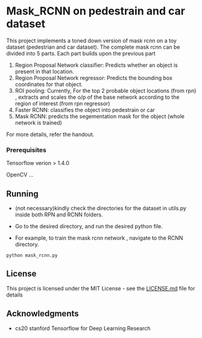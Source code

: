 # Mask_RCNN on pedestrain and car dataset

This project implements a toned down version of mask rcnn on a toy dataset (pedestrian and car dataset). 
The complete mask rcnn can be divided into 5 parts. Each part builds upon the previous part
1. Region Proposal Network classifier: Predicts whether an object is present in that location.
2. Region Proposal Network regressor: Predicts the bounding box coordinates for that object.
3. ROI pooling: Currently, For the top 2 probable object locations (from rpn) , extracts and scales the  o/p of the base network according to the region of interest (from rpn regressor)
4. Faster RCNN: classifies the object into pedestrain or car
5. Mask RCNN: predicts the segementation mask for the object (whole network is trained)

For more details, refer the handout.

### Prerequisites

Tensorflow verion > 1.4.0

OpenCV
...
## Running

* (not necessary)kindly check the directories for the dataset in utils.py inside both RPN and RCNN folders.

* Go to the desired directory, and run the desired python file.

* For example, to train the mask rcnn network , navigate to the RCNN directory.

```
python mask_rcnn.py
```

## License

This project is licensed under the MIT License - see the [LICENSE.md](LICENSE.md) file for details

## Acknowledgments

* cs20 stanford Tensorflow for Deep Learning Research 

